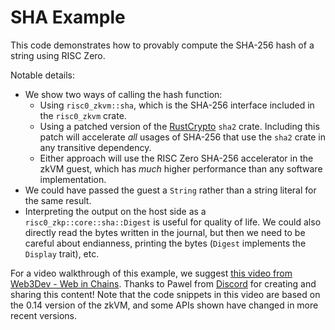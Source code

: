 # SHA Example

This code demonstrates how to provably compute the SHA-256 hash of a string using RISC Zero.

Notable details:
* We show two ways of calling the hash function:
  * Using `risc0_zkvm::sha`, which is the SHA-256 interface included in the `risc0_zkvm` crate.
  * Using a patched version of the [RustCrypto] `sha2` crate. Including this patch will accelerate _all_ usages of SHA-256 that use the `sha2` crate in any transitive dependency.
  * Either approach will use the RISC Zero SHA-256 accelerator in the zkVM guest, which has _much_ higher performance than any software implementation.
* We could have passed the guest a `String` rather than a string literal for the same result.
* Interpreting the output on the host side as a `risc0_zkp::core::sha::Digest` is useful for quality of life. We could also directly read the bytes written in the journal, but then we need to be careful about endianness, printing the bytes (`Digest` implements the `Display` trait), etc.

[RustCrypto]: https://docs.rs/sha2/latest/sha2/

For a video walkthrough of this example, we suggest [this video from Web3Dev - Web in Chains](https://www.youtube.com/watch?v=Nmxe8cnuO-0&list=PLcPzhUaCxlCjHQleuRhYN09zXgj6b_s-e&index=4).
Thanks to Pawel from [Discord](https://discord.gg/risczero) for creating and sharing this content!
Note that the code snippets in this video are based on the 0.14 version of the zkVM, and some APIs shown have changed in more recent versions.
